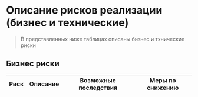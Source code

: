  # Описание рисков реализации (бизнес и технические)

  > В представленных ниже таблицах описаны бизнес и тхнические риски

 ## Бизнес риски

| Риск | Описание | Возможные последствия | Меры по снижению |
| - | - | - | - |


